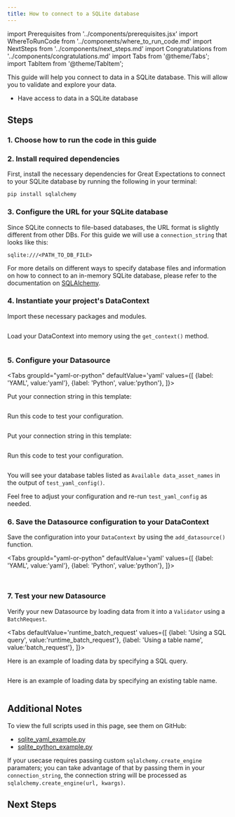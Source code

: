 ```yaml
---
title: How to connect to a SQLite database
---
```


import Prerequisites from '../components/prerequisites.jsx'
import WhereToRunCode from '../components/where_to_run_code.md'
import NextSteps from '../components/next_steps.md'
import Congratulations from '../components/congratulations.md'
import Tabs from '@theme/Tabs';
import TabItem from '@theme/TabItem';

This guide will help you connect to data in a SQLite database.
This will allow you to validate and explore your data.

<Prerequisites>

- Have access to data in a SQLite database

</Prerequisites>


## Steps

### 1. Choose how to run the code in this guide

<WhereToRunCode />

### 2. Install required dependencies

First, install the necessary dependencies for Great Expectations to connect to your SQLite database by running the following in your terminal:

```console
pip install sqlalchemy
```

### 3. Configure the URL for your SQLite database

Since SQLite connects to file-based databases, the URL format is slightly different from other DBs.
For this guide we will use a `connection_string` that looks like this:

```
sqlite:///<PATH_TO_DB_FILE>
```

For more details on different ways to specify database files and information on how to connect to an in-memory SQLite database, please refer to the documentation on [SQLAlchemy](https://docs.sqlalchemy.org/en/14/core/engines.html#sqlite).


### 4. Instantiate your project's DataContext

Import these necessary packages and modules.

```python file=../../../../tests/integration/docusaurus/connecting_to_your_data/database/sqlite_yaml_example.py#L1-L4
```

Load your DataContext into memory using the `get_context()` method.

```python file=../../../../tests/integration/docusaurus/connecting_to_your_data/database/sqlite_yaml_example.py#L8
```

### 5. Configure your Datasource

<Tabs
  groupId="yaml-or-python"
  defaultValue='yaml'
  values={[
  {label: 'YAML', value:'yaml'},
  {label: 'Python', value:'python'},
  ]}>
  <TabItem value="yaml">

Put your connection string in this template:

```python file=../../../../tests/integration/docusaurus/connecting_to_your_data/database/sqlite_yaml_example.py#L10-L24
```
Run this code to test your configuration.
```python file=../../../../tests/integration/docusaurus/connecting_to_your_data/database/sqlite_yaml_example.py#L32
```

</TabItem>
<TabItem value="python">

Put your connection string in this template:

```python file=../../../../tests/integration/docusaurus/connecting_to_your_data/database/sqlite_python_example.py#L10-L27
```
Run this code to test your configuration.
```python file=../../../../tests/integration/docusaurus/connecting_to_your_data/database/sqlite_python_example.py#L33
```

</TabItem>
</Tabs>

You will see your database tables listed as `Available data_asset_names` in the output of `test_yaml_config()`.

Feel free to adjust your configuration and re-run `test_yaml_config` as needed.

### 6. Save the Datasource configuration to your DataContext

Save the configuration into your `DataContext` by using the `add_datasource()` function.

<Tabs
  groupId="yaml-or-python"
  defaultValue='yaml'
  values={[
  {label: 'YAML', value:'yaml'},
  {label: 'Python', value:'python'},
  ]}>
  <TabItem value="yaml">

```python file=../../../../tests/integration/docusaurus/connecting_to_your_data/database/sqlite_yaml_example.py#L34
```

</TabItem>
<TabItem value="python">

```python file=../../../../tests/integration/docusaurus/connecting_to_your_data/database/sqlite_python_example.py#L35
```

</TabItem>
</Tabs>

### 7. Test your new Datasource

Verify your new Datasource by loading data from it into a `Validator` using a `BatchRequest`.

<Tabs
  defaultValue='runtime_batch_request'
  values={[
  {label: 'Using a SQL query', value:'runtime_batch_request'},
  {label: 'Using a table name', value:'batch_request'},
  ]}>
  <TabItem value="runtime_batch_request">

Here is an example of loading data by specifying a SQL query.

```python file=../../../../tests/integration/docusaurus/connecting_to_your_data/database/sqlite_yaml_example.py#L37-L50
```

  </TabItem>

  <TabItem value="batch_request">

Here is an example of loading data by specifying an existing table name.

```python file=../../../../tests/integration/docusaurus/connecting_to_your_data/database/sqlite_python_example.py#L57-L68
```

  </TabItem>
</Tabs>

<Congratulations />

## Additional Notes

To view the full scripts used in this page, see them on GitHub:

- [sqlite_yaml_example.py](https://github.com/great-expectations/great_expectations/blob/develop/tests/integration/docusaurus/connecting_to_your_data/database/sqlite_yaml_example.py)
- [sqlite_python_example.py](https://github.com/great-expectations/great_expectations/blob/develop/tests/integration/docusaurus/connecting_to_your_data/database/sqlite_python_example.py)

If your usecase requires passing custom `sqlalchemy.create_engine` paramaters; you can take advantage of that by passing them in your `connection_string`, the connection string will be processed as `sqlalchemy.create_engine(url, kwargs)`.

## Next Steps

<NextSteps />
